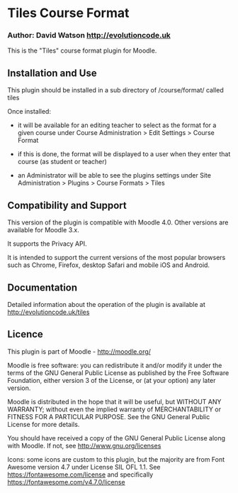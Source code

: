 # Tiles Course Format

### Author: David Watson http://evolutioncode.uk

This is the "Tiles" course format plugin for Moodle.

## Installation and Use
This plugin should be installed in a sub directory of /course/format/ called tiles

Once installed:

- it will be available for an editing teacher to select as the format for a given course under Course Administration > Edit Settings > Course Format

- if this is done, the format will be displayed to a user when they enter that course (as student or teacher)

- an Administrator will be able to see the plugins settings under Site Administration > Plugins > Course Formats > Tiles

## Compatibility and Support
This version of the plugin is compatible with Moodle 4.0.  Other versions are available for Moodle 3.x.

It supports the Privacy API.

It is intended to support the current versions of the most popular browsers such as Chrome, Firefox, desktop Safari and mobile iOS and Android.

## Documentation
Detailed information about the operation of the plugin is available at http://evolutioncode.uk/tiles

## Licence
This plugin is part of Moodle - http://moodle.org/

Moodle is free software: you can redistribute it and/or modify it under the terms of the GNU General Public License as published by the Free Software Foundation, either version 3 of the License, or (at your option) any later version.

Moodle is distributed in the hope that it will be useful, but WITHOUT ANY WARRANTY; without even the implied warranty of MERCHANTABILITY or FITNESS FOR A PARTICULAR PURPOSE.  See the GNU General Public License for more details.

You should have received a copy of the GNU General Public License along with Moodle.  If not, see http://www.gnu.org/licenses

Icons: some icons are custom to this plugin, but the majority are from Font Awesome version 4.7 under License SIL OFL 1.1.  See https://fontawesome.com/license and specifically https://fontawesome.com/v4.7.0/license